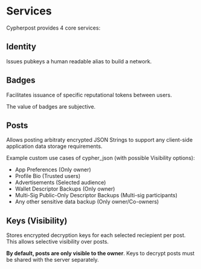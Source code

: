 # Services

Cypherpost provides 4 core services:

## Identity

Issues pubkeys a human readable alias to build a network.

## Badges

Facilitates issuance of specific reputational tokens between users.

The value of badges are subjective. 

## Posts

Allows posting arbitraty encrypted JSON Strings to support any client-side application data storage requirements.

Example custom use cases of cypher_json (with possible Visibility options):

- App Preferences (Only owner)
- Profile Bio (Trusted users)
- Advertisements (Selected audience)
- Wallet Descriptor Backups (Only owner)
- Multi-Sig Public-Only Descriptor Backups (Multi-sig participants)
- Any other sensitive data backup (Only owner/Co-owners)

## Keys (Visibility)

Stores encrypted decryption keys for each selected reciepient per post. This allows selective visibility over posts.

<b> By default, posts are only visible to the owner</b>. Keys to decrypt posts must be shared with the server separately.
